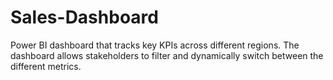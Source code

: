 # Sales-Dashboard
Power BI dashboard that tracks key KPIs across different regions. The dashboard allows stakeholders to filter and dynamically switch between the different metrics.
